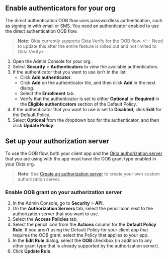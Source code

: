 ## Enable authenticators for your org

The direct authentication OOB flow uses passwordless authentication, such as signing in with email or SMS. You need an authenticator enabled to use the direct authentication OOB flow.

> **Note:** Okta currently supports Okta Verify for the OOB flow. <!-- Need to update this after the entire feature is rolled out and not limited to Okta Verify>

1. Open the Admin Console for your org.
1. Select **Security** > **Authenticators** to view the available authenticators.
1. If the authenticator that you want to use isn't in the list:
    * Click **Add authenticator**.
    * Click **Add** on the authenticator tile, and then click **Add** in the next dialog.
    * Select the **Enrollment** tab.
    * Verify that the authenticator is set to either **Optional** or **Required** in the **Eligible authenticators** section of the Default Policy.
1. If the authenticator that you want to use is set to **Disabled**, click **Edit** for the Default Policy.
1. Select **Optional** from the dropdown box for the authenticator, and then click **Update Policy**.

## Set up your authorization server

To use the OOB flow, both your client app and the [Okta authorization server](/docs/concepts/auth-servers/) that you are using with the app must have the OOB grant type enabled in your Okta org.

> **Note:** See [Create an authorization server](/docs/guides/customize-authz-server/) to create your own custom authorization server.

### Enable OOB grant on your authorization server

1. In the Admin Console, go to **Security** > **API**.
2. On the **Authorization Servers** tab, select the pencil icon next to the authorization server that you want to use.
3. Select the **Access Policies** tab.
4. Select the pencil icon from the **Actions** column for the **Default Policy Rule**.
    If you aren’t using the Default Policy for your client app that requires the OOB grant, select the Policy that applies to your app.
5. In the **Edit Rule** dialog, select the **OOB** checkbox (in addition to any other grant type that is already supported by the authorization server).
6. Click **Update Rule**.
